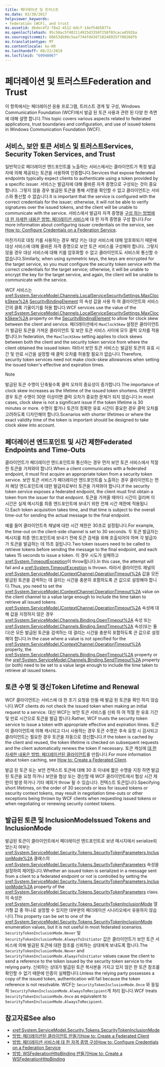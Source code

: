 ```yaml
---
title: 페더레이션 및 트러스트
ms.date: 03/30/2017
helpviewer_keywords:
- federation [WCF], and trust
ms.assetid: 4bdec4f2-f8a2-4512-bdcf-14ef54b5877a
ms.openlocfilehash: 95c50ac5f402114925d3350f258f03caca4592ba
ms.sourcegitcommit: 68653db98c5ea7744fd438710248935f70020dfb
ms.translationtype: MT
ms.contentlocale: ko-KR
ms.lasthandoff: 08/22/2019
ms.locfileid: "69948067"
---
```

# <a name="federation-and-trust"></a><span data-ttu-id="03011-102">페더레이션 및 트러스트</span><span class="sxs-lookup"><span data-stu-id="03011-102">Federation and Trust</span></span>
<span data-ttu-id="03011-103">이 항목에서는 페더레이션 응용 프로그램, 트러스트 경계 및 구성, Windows Communication Foundation (WCF)에서 발급 된 토큰 사용과 관련 된 다양 한 측면에 대해 설명 합니다.</span><span class="sxs-lookup"><span data-stu-id="03011-103">This topic covers various aspects related to federated applications, trust boundaries and configuration, and use of issued tokens in Windows Communication Foundation (WCF).</span></span>  
  
## <a name="services-security-token-services-and-trust"></a><span data-ttu-id="03011-104">서비스, 보안 토큰 서비스 및 트러스트</span><span class="sxs-lookup"><span data-stu-id="03011-104">Services, Security Token Services, and Trust</span></span>  
 <span data-ttu-id="03011-105">일반적으로 페더레이션 엔드포인트를 노출하는 서비스에서는 클라이언트가 특정 발급자에 의해 제공되는 토큰을 사용하여 인증합니다.</span><span class="sxs-lookup"><span data-stu-id="03011-105">Services that expose federated endpoints typically expect clients to authenticate using a token provided by a specific issuer.</span></span> <span data-ttu-id="03011-106">서비스는 발급자에 대해 올바른 자격 증명으로 구성되는 것이 중요합니다. 그렇지 않을 경우 발급된 토큰을 통해 서명을 확인할 수 없고 클라이언트는 서비스와 통신할 수 없습니다.</span><span class="sxs-lookup"><span data-stu-id="03011-106">It is important that the service is configured with the correct credentials for the issuer; otherwise, it will not be able to verify signatures over the issued tokens, and the client will be unable to communicate with the service.</span></span> <span data-ttu-id="03011-107">서비스에서 발급자 자격 증명을 [구성 하는 방법에 대 한 자세한 내용은 방법: 페더레이션 서비스](../../../../docs/framework/wcf/feature-details/how-to-configure-credentials-on-a-federation-service.md)에 대 한 자격 증명을 구성 합니다.</span><span class="sxs-lookup"><span data-stu-id="03011-107">For more information about configuring issuer credentials on the service, see [How to: Configure Credentials on a Federation Service](../../../../docs/framework/wcf/feature-details/how-to-configure-credentials-on-a-federation-service.md).</span></span>  
  
 <span data-ttu-id="03011-108">마찬가지로 대칭 키를 사용하는 경우 해당 키는 대상 서비스에 대해 암호화되기 때문에 대상 서비스에 대해 올바른 자격 증명으로 보안 토큰 서비스를 구성해야 합니다. 그렇지 않을 경우 대상 서비스에 대해 키를 암호화할 수 없고 클라이언트도 서비스와 통신할 수 없습니다.</span><span class="sxs-lookup"><span data-stu-id="03011-108">Similarly, when using symmetric keys, the keys are encrypted for the target service, so you must configure the security token service with the correct credentials for the target service; otherwise, it will be unable to encrypt the key for the target service, and again, the client will be unable to communicate with the service.</span></span>  
  
 <span data-ttu-id="03011-109">WCF 서비스는 <xref:System.ServiceModel.Channels.LocalServiceSecuritySettings.MaxClockSkew%2A> [SecurityBindingElement](../../../../docs/framework/wcf/diagnostics/wmi/securitybindingelement.md) 의 속성 값을 사용 하 여 클라이언트와 서비스 간의 클록 기울이기를 허용 합니다.</span><span class="sxs-lookup"><span data-stu-id="03011-109">WCF services use the value of the <xref:System.ServiceModel.Channels.LocalServiceSecuritySettings.MaxClockSkew%2A> property on the [SecurityBindingElement](../../../../docs/framework/wcf/diagnostics/wmi/securitybindingelement.md) to allow for clock skew between the client and service.</span></span> <span data-ttu-id="03011-110">페더레이션에서 `MaxClockSkew` 설정은 클라이언트가 발급된 토큰을 가져온 클라이언트 및 보안 토큰 서비스 사이에 모두 클럭 오차를 적용합니다.</span><span class="sxs-lookup"><span data-stu-id="03011-110">In federation, the `MaxClockSkew` setting applies to clock skews between both the client and the security token service from where the client obtained the issued token.</span></span> <span data-ttu-id="03011-111">따라서 보안 토큰 서비스는 발급된 토큰의 유효 시간 및 만료 시간을 설정할 때 클럭 오차를 허용할 필요가 없습니다.</span><span class="sxs-lookup"><span data-stu-id="03011-111">Therefore, security token services need not make clock-skew allowances when setting the issued token's effective and expiration times.</span></span>  
  
> [!NOTE]
> <span data-ttu-id="03011-112">발급된 토큰 수명이 단축될수록 클럭 오차의 중요성이 증가합니다.</span><span class="sxs-lookup"><span data-stu-id="03011-112">The importance of clock skew increases as the lifetime of the issued token shortens.</span></span> <span data-ttu-id="03011-113">대부분의 경우 토큰 수명이 30분 이상이면 클럭 오차가 중요한 문제가 되지 않습니다.</span><span class="sxs-lookup"><span data-stu-id="03011-113">In most cases, clock skew is not a significant issue if the token lifetime is 30 minutes or more.</span></span> <span data-ttu-id="03011-114">수명이 짧거나 토큰의 정확한 유효 시간이 중요한 경우 클럭 오차를 고려하도록 디자인해야 합니다.</span><span class="sxs-lookup"><span data-stu-id="03011-114">Scenarios with shorter lifetimes or where the exact validity time of the token is important should be designed to take clock skew into account.</span></span>  
  
## <a name="federated-endpoints-and-time-outs"></a><span data-ttu-id="03011-115">페더레이션 엔드포인트 및 시간 제한</span><span class="sxs-lookup"><span data-stu-id="03011-115">Federated Endpoints and Time-Outs</span></span>  
 <span data-ttu-id="03011-116">클라이언트가 페더레이션 엔드포인트와 통신하는 경우 먼저 보안 토큰 서비스에서 적절한 토큰을 가져와야 합니다.</span><span class="sxs-lookup"><span data-stu-id="03011-116">When a client communicates with a federated endpoint, it must first acquire an appropriate token from a security token service.</span></span> <span data-ttu-id="03011-117">보안 토큰 서비스가 페더레이션 엔드포인트를 노출하는 경우 클라이언트는 먼저 해당 엔드포인트에 대한 발급자로부터 토큰을 가져와야 합니다.</span><span class="sxs-lookup"><span data-stu-id="03011-117">If the security token service exposes a federated endpoint, the client must first obtain a token from the issuer for that endpoint.</span></span> <span data-ttu-id="03011-118">토큰을 가져올 때마다 시간이 걸리며 이 시간은 실제 메시지를 최종 엔드포인트에 보내기 위한 전체 시간 제한에 적용됩니다.</span><span class="sxs-lookup"><span data-stu-id="03011-118">Each token acquisition takes time, and that time is subject to the overall time-out for sending the actual message to the final endpoint.</span></span>  
  
 <span data-ttu-id="03011-119">예를 들어 클라이언트측 채널에 대한 시간 제한은 30초로 설정됩니다.</span><span class="sxs-lookup"><span data-stu-id="03011-119">For example, the time-out on the client-side channel is set to 30 seconds.</span></span> <span data-ttu-id="03011-120">두 토큰 발급자는 메시지를 최종 엔드포인트에 보내기 전에 토큰 검색을 위해 호출되어야 하며 각 발급자가 토큰을 발급하는 데 15초 걸립니다.</span><span class="sxs-lookup"><span data-stu-id="03011-120">Two token issuers need to be called to retrieve tokens before sending the message to the final endpoint, and each takes 15 seconds to issue a token.</span></span> <span data-ttu-id="03011-121">이 경우 시도가 실패하고 <xref:System.TimeoutException>이 throw됩니다.</span><span class="sxs-lookup"><span data-stu-id="03011-121">In this case, the attempt will fail and a <xref:System.TimeoutException> is thrown.</span></span> <span data-ttu-id="03011-122">따라서 클라이언트 채널의 <xref:System.ServiceModel.IContextChannel.OperationTimeout%2A> 값을 모든 발급된 토큰을 검색하는 데 걸리는 시간을 충분히 포함하도록 큰 값으로 설정해야 합니다.</span><span class="sxs-lookup"><span data-stu-id="03011-122">Thus, you need to set the <xref:System.ServiceModel.IContextChannel.OperationTimeout%2A> value on the client channel to a value large enough to include the time taken to retrieve all issued tokens.</span></span> <span data-ttu-id="03011-123"><xref:System.ServiceModel.IContextChannel.OperationTimeout%2A> 속성에 대해 값을 지정하지 않은 경우 <xref:System.ServiceModel.Channels.Binding.OpenTimeout%2A> 속성 또는 <xref:System.ServiceModel.Channels.Binding.SendTimeout%2A> 속성(또는 둘 다)은 모든 발급된 토큰을 검색하는 데 걸리는 시간을 충분히 포함하도록 큰 값으로 설정해야 합니다.</span><span class="sxs-lookup"><span data-stu-id="03011-123">In the case where a value is not specified for the <xref:System.ServiceModel.IContextChannel.OperationTimeout%2A> property, the <xref:System.ServiceModel.Channels.Binding.OpenTimeout%2A> property or the <xref:System.ServiceModel.Channels.Binding.SendTimeout%2A> property (or both) need to be set to a value large enough to include the time taken to retrieve all issued tokens.</span></span>  
  
## <a name="token-lifetime-and-renewal"></a><span data-ttu-id="03011-124">토큰 수명 및 갱신</span><span class="sxs-lookup"><span data-stu-id="03011-124">Token Lifetime and Renewal</span></span>  
 <span data-ttu-id="03011-125">WCF 클라이언트는 서비스에 대 한 초기 요청을 만들 때 발급 된 토큰을 확인 하지 않습니다.</span><span class="sxs-lookup"><span data-stu-id="03011-125">WCF clients do not check the issued token when making an initial request to a service.</span></span>  <span data-ttu-id="03011-126">대신 WCF는 보안 토큰 서비스를 신뢰 하 여 적절 한 유효 기간 및 만료 시간으로 토큰을 발급 합니다.</span><span class="sxs-lookup"><span data-stu-id="03011-126">Rather, WCF trusts the security token service to issue a token with appropriate effective and expiration times.</span></span> <span data-ttu-id="03011-127">토큰이 클라이언트에 의해 캐시되고 다시 사용하는 경우 토큰 수명은 후속 요청 시 검사되고 클라이언트는 필요한 경우 토큰을 자동으로 갱신합니다.</span><span class="sxs-lookup"><span data-stu-id="03011-127">If the token is cached by the client and reused, the token lifetime is checked on subsequent requests and the client automatically renews the token if necessary.</span></span> <span data-ttu-id="03011-128">토큰 캐싱에 [대 한 자세한 내용은 방법: 페더레이션된 클라이언트](../../../../docs/framework/wcf/feature-details/how-to-create-a-federated-client.md)를 만듭니다.</span><span class="sxs-lookup"><span data-stu-id="03011-128">For more information about token caching, see [How to: Create a Federated Client](../../../../docs/framework/wcf/feature-details/how-to-create-a-federated-client.md).</span></span>  
  
 <span data-ttu-id="03011-129">발급 된 토큰 또는 보안 컨텍스트 토큰에 대해 30 초 이내에 짧은 수명을 지정 하면 발급 된 토큰을 요청 하거나 보안을 협상 또는 갱신할 때 WCF 클라이언트에서 협상 시간 제한이 발생 하거나 기타 예외가 throw 될 수 있습니다. 컨텍스트 토큰입니다.</span><span class="sxs-lookup"><span data-stu-id="03011-129">Specifying short lifetimes, on the order of 30 seconds or less for issued tokens or security context tokens, may result in negotiation time-outs or other exceptions being thrown by WCF clients when requesting issued tokens or when negotiating or renewing security context tokens.</span></span>  
  
## <a name="issued-tokens-and-inclusionmode"></a><span data-ttu-id="03011-130">발급된 토큰 및 InclusionMode</span><span class="sxs-lookup"><span data-stu-id="03011-130">Issued Tokens and InclusionMode</span></span>  
 <span data-ttu-id="03011-131">발급된 토큰이 클라이언트에서 페더레이션 엔드포인트로 보낸 메시지에서 serialize되었는지 여부는 <xref:System.ServiceModel.Security.Tokens.SecurityTokenParameters.InclusionMode%2A> 클래스의 <xref:System.ServiceModel.Security.Tokens.SecurityTokenParameters> 속성을 설정하여 제어됩니다.</span><span class="sxs-lookup"><span data-stu-id="03011-131">Whether an issued token is serialized in a message sent from a client to a federated endpoint or not is controlled by setting the <xref:System.ServiceModel.Security.Tokens.SecurityTokenParameters.InclusionMode%2A> property of the <xref:System.ServiceModel.Security.Tokens.SecurityTokenParameters> class.</span></span> <span data-ttu-id="03011-132">이 속성은 <xref:System.ServiceModel.Security.Tokens.SecurityTokenInclusionMode> 열거형 값 중 하나로 설정할 수 있지만 대부분의 페더레이션 시나리오에서 유용하지 않습니다.</span><span class="sxs-lookup"><span data-stu-id="03011-132">This property can be set to one of the <xref:System.ServiceModel.Security.Tokens.SecurityTokenInclusionMode> enumeration values, but it is not useful in most federated scenarios.</span></span> <span data-ttu-id="03011-133">`SecurityTokenInclusionMode.Never` 및 `SecurityTokenInclusionMode.AlwaysToInitiator` 값은 클라이언트가 보안 토큰 서비스에 의해 발급된 토큰에 대한 참조를 신뢰하는 상대에게 보내도록 합니다.</span><span class="sxs-lookup"><span data-stu-id="03011-133">The `SecurityTokenInclusionMode.Never` and `SecurityTokenInclusionMode.AlwaysToInitiator` values cause the client to send a reference to the token issued by the security token service to the relying party.</span></span> <span data-ttu-id="03011-134">신뢰하는 상대가 발급된 토큰 복사본을 가지고 있지 않은 한 토큰 참조를 확인할 수 없기 때문에 인증이 실패합니다.</span><span class="sxs-lookup"><span data-stu-id="03011-134">Unless the relying party possesses a copy of the issued token, authentication will fail because the token reference is not resolvable.</span></span> <span data-ttu-id="03011-135">WCF는 `SecurityTokenInclusionMode.Once` 와 동일 하 `SecurityTokenInclusionMode.AlwaysToRecipient`게 처리 됩니다.</span><span class="sxs-lookup"><span data-stu-id="03011-135">WCF treats `SecurityTokenInclusionMode.Once` as equivalent to `SecurityTokenInclusionMode.AlwaysToRecipient`.</span></span>  
  
## <a name="see-also"></a><span data-ttu-id="03011-136">참고자료</span><span class="sxs-lookup"><span data-stu-id="03011-136">See also</span></span>

- <xref:System.ServiceModel.Security.Tokens.SecurityTokenInclusionMode>
- [<span data-ttu-id="03011-137">방법: 페더레이션된 클라이언트 만들기</span><span class="sxs-lookup"><span data-stu-id="03011-137">How to: Create a Federated Client</span></span>](../../../../docs/framework/wcf/feature-details/how-to-create-a-federated-client.md)
- [<span data-ttu-id="03011-138">방법: 페더레이션 서비스에 대 한 자격 증명 구성</span><span class="sxs-lookup"><span data-stu-id="03011-138">How to: Configure Credentials on a Federation Service</span></span>](../../../../docs/framework/wcf/feature-details/how-to-configure-credentials-on-a-federation-service.md)
- [<span data-ttu-id="03011-139">방법: WSFederationHttpBinding 만들기</span><span class="sxs-lookup"><span data-stu-id="03011-139">How to: Create a WSFederationHttpBinding</span></span>](../../../../docs/framework/wcf/feature-details/how-to-create-a-wsfederationhttpbinding.md)
